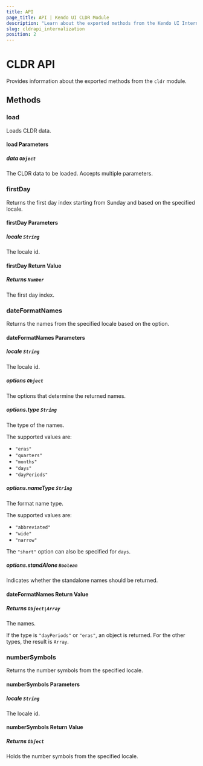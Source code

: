 ```yaml
---
title: API
page_title: API | Kendo UI CLDR Module
description: "Learn about the exported methods from the Kendo UI Internationalization CLDR module."
slug: cldrapi_internalization
position: 2
---
```


# CLDR API

Provides information about the exported methods from the `cldr` module.

## Methods

### load

Loads CLDR data.

#### load Parameters

##### data `Object`

The CLDR data to be loaded. Accepts multiple parameters.

### firstDay

Returns the first day index starting from Sunday and based on the specified locale.

#### firstDay Parameters

##### locale `String`

The locale id.

#### firstDay Return Value

##### Returns `Number`

The first day index.

### dateFormatNames

Returns the names from the specified locale based on the option.

#### dateFormatNames Parameters

##### locale `String`

The locale id.

##### options `Object`

The options that determine the returned names.

##### options.type `String`

The type of the names.

The supported values are:
* `"eras"`
* `"quarters"`
* `"months"`
* `"days"`
* `"dayPeriods"`

##### options.nameType `String`

The format name type.

The supported values are:
* `"abbreviated"`
* `"wide"`
* `"narrow"`

The `"short"` option can also be specified for `days`.

##### options.standAlone `Boolean`

Indicates whether the standalone names should be returned.

#### dateFormatNames Return Value

##### Returns `Object|Array`

The names.

If the type is `"dayPeriods"` or `"eras"`, an object is returned. For the other types, the result is `Array`.

### numberSymbols

Returns the number symbols from the specified locale.

#### numberSymbols Parameters

##### locale `String`

The locale id.

#### numberSymbols Return Value

##### Returns `Object`

Holds the number symbols from the specified locale.
